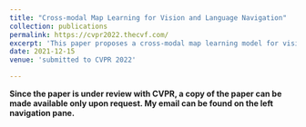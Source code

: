 ```yaml
---
title: "Cross-modal Map Learning for Vision and Language Navigation"
collection: publications
permalink: https://cvpr2022.thecvf.com/
excerpt: 'This paper proposes a cross-modal map learning model for vision-and-language navigation that first learns to predict the top-down semantics on an egocentric map for both observed and unobserved regions, and then predicts a path towards the goal as a set of way-points.'
date: 2021-12-15
venue: 'submitted to CVPR 2022'

---
```

**Since the paper is under review with CVPR, a copy of the paper can be made available only upon request. My email can be found on the left navigation pane.**

